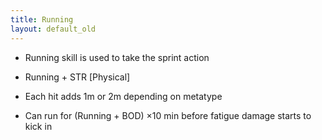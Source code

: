 ```yaml
---
title: Running
layout: default_old
---
```


- Running skill is used to take the sprint action
- Running + STR [Physical]
- Each hit adds 1m or 2m depending on metatype

- Can run for (Running + BOD) ×10 min before fatigue damage starts to kick in
